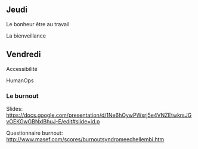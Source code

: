 ## Jeudi

Le bonheur être au travail

La bienveillance


## Vendredi

Accessibilité

HumanOps

### Le burnout

Slides:
https://docs.google.com/presentation/d/1Ne6hOywPWxrj5e4VNZEtwkrsJGvOEKGwGBNxlBhuJ-E/edit#slide=id.p

Questionnaire burnout:
http://www.masef.com/scores/burnoutsyndromeechellembi.htm

